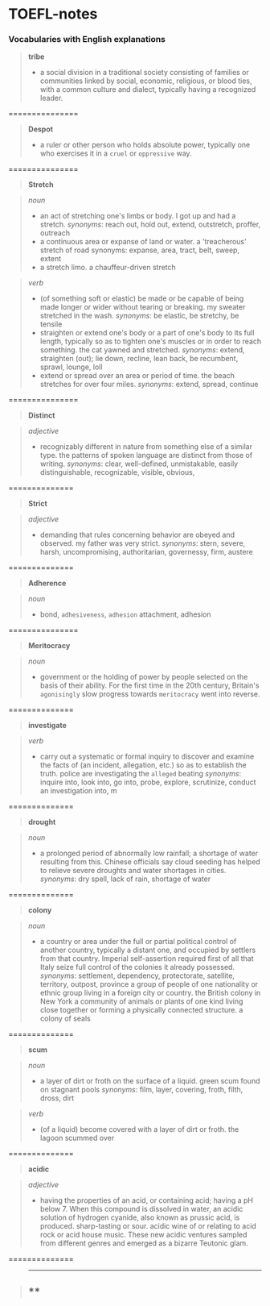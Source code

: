 # TOEFL-notes

### Vocabularies with English explanations

>  **tribe**
> - a social division in a traditional society consisting of families or communities linked by social, economic, religious, or blood ties, with a common culture and dialect, typically having a recognized leader.

===============

>  **Despot**
> - a ruler or other person who holds absolute power, typically one who exercises it in a `cruel` or `oppressive` way.

===============

> **Stretch**

> *noun*
> - an act of stretching one's limbs or body.
I got up and had a stretch.
*synonyms*: reach out, hold out, extend, outstretch, proffer, outreach
> - a continuous area or expanse of land or water.
a 'treacherous' stretch of road
synonyms: expanse, area, tract, belt, sweep, extent
 > - a stretch limo.
a chauffeur-driven stretch

> *verb*
> - (of something soft or elastic) be made or be capable of being made longer or wider without tearing or breaking.
my sweater stretched in the wash.
*synonyms*: be elastic, be stretchy, be tensile
> - straighten or extend one's body or a part of one's body to its full length, typically so as to tighten one's muscles or in order to reach something.
the cat yawned and stretched.
*synonyms*: extend, straighten (out); lie down, recline, lean back, be recumbent, sprawl, lounge, loll
> - extend or spread over an area or period of time.
the beach stretches for over four miles.
*synonyms*: extend, spread, continue

===============

> **Distinct**

> *adjective*
> - recognizably different in nature from something else of a similar type.
the patterns of spoken language are distinct from those of writing.
*synonyms*: clear, well-defined, unmistakable, easily distinguishable, recognizable, visible, obvious,
> 

==============

> **Strict**

> *adjective*
> - demanding that rules concerning behavior are obeyed and observed.
my father was very strict.
*synonyms*: stern, severe, harsh, uncompromising, authoritarian, governessy, firm, austere

==============

> **Adherence**

> *noun*
> - bond, `adhesiveness`, `adhesion`
attachment, adhesion

===============

> **Meritocracy**

> *noun*
> - government or the holding of power by people selected on the basis of their ability.
For the first time in the 20th century, Britain's `agonisingly` slow progress towards `meritocracy` went into reverse.

==============

> **investigate**

> *verb*
> - carry out a systematic or formal inquiry to discover and examine the facts of (an incident, allegation, etc.) so as to establish the truth.
police are investigating the `alleged` beating
*synonyms*: inquire into, look into, go into, probe, explore, scrutinize, conduct an investigation into, m

==============

> **drought**

> *noun*
> - a prolonged period of abnormally low rainfall; a shortage of water resulting from this.
Chinese officials say cloud seeding has helped to relieve severe droughts and water shortages in cities.
*synonyms*: dry spell, lack of rain, shortage of water

==============

> **colony**

> *noun*
> - a country or area under the full or partial political control of another country, typically a distant one, and occupied by settlers from that country.
Imperial self-assertion required first of all that Italy seize full control of the colonies it already possessed.
*synonyms*: settlement, dependency, protectorate, satellite, territory, outpost, province
a group of people of one nationality or ethnic group living in a foreign city or country.
the British colony in New York
a community of animals or plants of one kind living close together or forming a physically connected structure.
a colony of seals

==============

> **scum**

> *noun*
> - a layer of dirt or froth on the surface of a liquid.
green scum found on stagnant pools
*synonyms*: film, layer, covering, froth, filth, dross, dirt

> *verb*
> - (of a liquid) become covered with a layer of dirt or froth.
the lagoon scummed over

==============

> **acidic**

> *adjective*
> - having the properties of an acid, or containing acid; having a pH below 7.
When this compound is dissolved in water, an acidic solution of hydrogen cyanide, also known as prussic acid, is produced.
sharp-tasting or sour.
acidic wine
of or relating to acid rock or acid house music.
These new acidic ventures sampled from different genres and emerged as a bizarre Teutonic glam.

==============

> ****

> **
> - 
